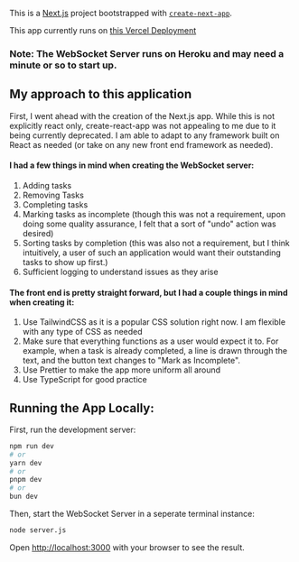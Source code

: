 This is a [Next.js](https://nextjs.org) project bootstrapped with [`create-next-app`](https://nextjs.org/docs/app/api-reference/cli/create-next-app).

This app currently runs on [this Vercel Deployment](https://jake-task-manager.vercel.app/)

### Note: The WebSocket Server runs on Heroku and may need a minute or so to start up. 
## My approach to this application

First, I went ahead with the creation of the Next.js app. While this is not explicitly react only, create-react-app was not appealing to me due to it being currently deprecated. I am able to adapt to any framework built on React as needed (or take on any new front end framework as needed).

#### I had a few things in mind when creating the WebSocket server:

1. Adding tasks
2. Removing Tasks
3. Completing tasks
4. Marking tasks as incomplete (though this was not a requirement, upon doing some quality assurance, I felt that a sort of "undo" action was desired)
5. Sorting tasks by completion (this was also not a requirement, but I think intuitively, a user of such an application would want their outstanding tasks to show up first.)
6. Sufficient logging to understand issues as they arise

#### The front end is pretty straight forward, but I had a couple things in mind when creating it:
1. Use TailwindCSS as it is a popular CSS solution right now. I am flexible with any type of CSS as needed
2. Make sure that everything functions as a user would expect it to. For example, when a task is already completed, a line is drawn through the text, and the button text changes to "Mark as Incomplete".
3. Use Prettier to make the app more uniform all around
4. Use TypeScript for good practice

## Running the App Locally:

First, run the development server:

```bash
npm run dev
# or
yarn dev
# or
pnpm dev
# or
bun dev
```

Then, start the WebSocket Server in a seperate terminal instance: 
```bash
node server.js
```

Open [http://localhost:3000](http://localhost:3000) with your browser to see the result.
